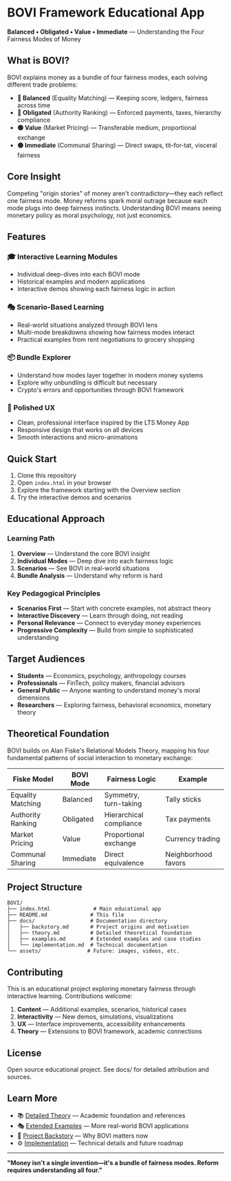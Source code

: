 # BOVI Framework Educational App

**Balanced • Obligated • Value • Immediate** — Understanding the Four Fairness Modes of Money

## What is BOVI?

BOVI explains money as a bundle of four fairness modes, each solving different trade problems:

- **🔵 Balanced** (Equality Matching) — Keeping score, ledgers, fairness across time
- **🔴 Obligated** (Authority Ranking) — Enforced payments, taxes, hierarchy compliance  
- **🟢 Value** (Market Pricing) — Transferable medium, proportional exchange
- **🟡 Immediate** (Communal Sharing) — Direct swaps, tit-for-tat, visceral fairness

## Core Insight

Competing "origin stories" of money aren't contradictory—they each reflect one fairness mode. Money reforms spark moral outrage because each mode plugs into deep fairness instincts. Understanding BOVI means seeing monetary policy as moral psychology, not just economics.

## Features

### 🎓 Interactive Learning Modules
- Individual deep-dives into each BOVI mode
- Historical examples and modern applications
- Interactive demos showing each fairness logic in action

### 🎭 Scenario-Based Learning
- Real-world situations analyzed through BOVI lens
- Multi-mode breakdowns showing how fairness modes interact
- Practical examples from rent negotiations to grocery shopping

### 📦 Bundle Explorer
- Understand how modes layer together in modern money systems
- Explore why unbundling is difficult but necessary
- Crypto's errors and opportunities through BOVI framework

### 🎨 Polished UX
- Clean, professional interface inspired by the LTS Money App
- Responsive design that works on all devices
- Smooth interactions and micro-animations

## Quick Start

1. Clone this repository
2. Open `index.html` in your browser
3. Explore the framework starting with the Overview section
4. Try the interactive demos and scenarios

## Educational Approach

### Learning Path
1. **Overview** — Understand the core BOVI insight
2. **Individual Modes** — Deep dive into each fairness logic
3. **Scenarios** — See BOVI in real-world situations
4. **Bundle Analysis** — Understand why reform is hard

### Key Pedagogical Principles
- **Scenarios First** — Start with concrete examples, not abstract theory
- **Interactive Discovery** — Learn through doing, not reading
- **Personal Relevance** — Connect to everyday money experiences
- **Progressive Complexity** — Build from simple to sophisticated understanding

## Target Audiences

- **Students** — Economics, psychology, anthropology courses
- **Professionals** — FinTech, policy makers, financial advisors
- **General Public** — Anyone wanting to understand money's moral dimensions
- **Researchers** — Exploring fairness, behavioral economics, monetary theory

## Theoretical Foundation

BOVI builds on Alan Fiske's Relational Models Theory, mapping his four fundamental patterns of social interaction to monetary exchange:

| Fiske Model | BOVI Mode | Fairness Logic | Example |
|-------------|-----------|----------------|---------|
| Equality Matching | Balanced | Symmetry, turn-taking | Tally sticks |
| Authority Ranking | Obligated | Hierarchical compliance | Tax payments |
| Market Pricing | Value | Proportional exchange | Currency trading |
| Communal Sharing | Immediate | Direct equivalence | Neighborhood favors |

## Project Structure

```
BOVI/
├── index.html              # Main educational app
├── README.md              # This file
├── docs/                  # Documentation directory
│   ├── backstory.md       # Project origins and motivation
│   ├── theory.md          # Detailed theoretical foundation
│   ├── examples.md        # Extended examples and case studies
│   └── implementation.md  # Technical documentation
└── assets/               # Future: images, videos, etc.
```

## Contributing

This is an educational project exploring monetary fairness through interactive learning. Contributions welcome:

1. **Content** — Additional examples, scenarios, historical cases
2. **Interactivity** — New demos, simulations, visualizations
3. **UX** — Interface improvements, accessibility enhancements
4. **Theory** — Extensions to BOVI framework, academic connections

## License

Open source educational project. See docs/ for detailed attribution and sources.

## Learn More

- 📚 [Detailed Theory](docs/theory.md) — Academic foundation and references
- 🎭 [Extended Examples](docs/examples.md) — More real-world BOVI applications  
- 📖 [Project Backstory](docs/backstory.md) — Why BOVI matters now
- ⚙️ [Implementation](docs/implementation.md) — Technical details and future roadmap

---

**"Money isn't a single invention—it's a bundle of fairness modes. Reform requires understanding all four."**